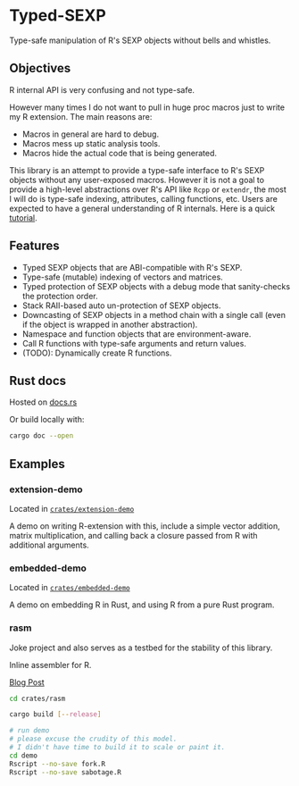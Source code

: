 # Typed-SEXP

Type-safe manipulation of R's SEXP objects without bells and whistles.

## Objectives

R internal API is very confusing and not type-safe.

However many times I do not want to pull in huge proc macros just to write my R extension.
The main reasons are:
  - Macros in general are hard to debug.
  - Macros mess up static analysis tools.
  - Macros hide the actual code that is being generated.

This library is an attempt to provide a type-safe interface to R's SEXP objects without any user-exposed macros. 
However it is not a goal to provide a high-level abstractions over R's API like `Rcpp` or `extendr`, the most I will do is type-safe indexing, attributes, calling functions, etc.
Users are expected to have a general understanding of R internals. 
Here is a quick [tutorial](https://github.com/hadley/r-internals).

## Features

- Typed SEXP objects that are ABI-compatible with R's SEXP.
- Type-safe (mutable) indexing of vectors and matrices.
- Typed protection of SEXP objects with a debug mode that sanity-checks the protection order.
- Stack RAII-based auto un-protection of SEXP objects.
- Downcasting of SEXP objects in a method chain with a single call (even if the object is wrapped in another abstraction).
- Namespace and function objects that are environment-aware.
- Call R functions with type-safe arguments and return values.
- (TODO): Dynamically create R functions.

## Rust docs

Hosted on [docs.rs](https://docs.rs/typed-sexp)

Or build locally with:

```bash
cargo doc --open
```

## Examples

### extension-demo

Located in [`crates/extension-demo`](crates/extension-demo)

A demo on writing R-extension with this, include a simple vector addition, matrix multiplication, and calling back a closure passed from R with additional arguments.

### embedded-demo

Located in [`crates/embedded-demo`](crates/embedded-demo)

A demo on embedding R in Rust, and using R from a pure Rust program.

### rasm

Joke project and also serves as a testbed for the stability of this library.

Inline assembler for R. 

[Blog Post](https://yumechi.jp/en/blog/2024/dynamically-load-assembler-code-in-r/)

```bash
cd crates/rasm

cargo build [--release]

# run demo
# please excuse the crudity of this model. 
# I didn't have time to build it to scale or paint it.
cd demo
Rscript --no-save fork.R
Rscript --no-save sabotage.R
```

